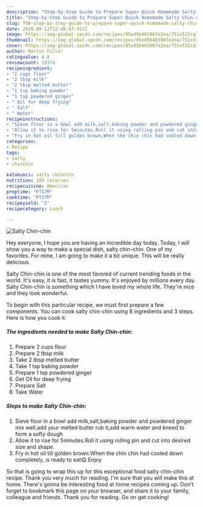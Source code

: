 ```yaml
---
description: "Step-by-Step Guide to Prepare Super Quick Homemade Salty Chin-chin"
title: "Step-by-Step Guide to Prepare Super Quick Homemade Salty Chin-chin"
slug: 750-step-by-step-guide-to-prepare-super-quick-homemade-salty-chin-chin
date: 2020-09-12T12:48:47.912Z
image: https://img-global.cpcdn.com/recipes/05ed56465907e2ea/751x532cq70/salty-chin-chin-recipe-main-photo.jpg
thumbnail: https://img-global.cpcdn.com/recipes/05ed56465907e2ea/751x532cq70/salty-chin-chin-recipe-main-photo.jpg
cover: https://img-global.cpcdn.com/recipes/05ed56465907e2ea/751x532cq70/salty-chin-chin-recipe-main-photo.jpg
author: Martin Fuller
ratingvalue: 4.6
reviewcount: 19374
recipeingredient:
- "2 cups flour"
- "2 tbsp milk"
- "2 tbsp melted butter"
- "1 tsp baking powder"
- "1 tsp powdered ginger"
- " Oil for deep frying"
- " Salt"
- " Water"
recipeinstructions:
- "Sieve flour in a bowl add milk,salt,baking powder and powdered ginger mix well,add your melted butter rub it,add warm water and kneed to form a softy dough"
- "Allow it to rise for 5minutes.Roll it using rolling pin and cut into desired size and shape."
- "Fry in hot oil till golden brown.When the chin chin had cooled down completely, is ready to eat😋 Enjoy"
categories:
- Recipe
tags:
- salty
- chinchin

katakunci: salty chinchin 
nutrition: 183 calories
recipecuisine: American
preptime: "PT17M"
cooktime: "PT37M"
recipeyield: "2"
recipecategory: Lunch

---
```



![Salty Chin-chin](https://img-global.cpcdn.com/recipes/05ed56465907e2ea/751x532cq70/salty-chin-chin-recipe-main-photo.jpg)

Hey everyone, I hope you are having an incredible day today. Today, I will show you a way to make a special dish, salty chin-chin. One of my favorites. For mine, I am going to make it a bit unique. This will be really delicious.

Salty Chin-chin is one of the most favored of current trending foods in the world. It's easy, it is fast, it tastes yummy. It's enjoyed by millions every day. Salty Chin-chin is something which I have loved my whole life. They're nice and they look wonderful.




To begin with this particular recipe, we must first prepare a few components. You can cook salty chin-chin using 8 ingredients and 3 steps. Here is how you cook it.

<!--inarticleads1-->

##### The ingredients needed to make Salty Chin-chin:

1. Prepare 2 cups flour
1. Prepare 2 tbsp milk
1. Take 2 tbsp melted butter
1. Take 1 tsp baking powder
1. Prepare 1 tsp powdered ginger
1. Get  Oil for deep frying
1. Prepare  Salt
1. Take  Water




<!--inarticleads2-->

##### Steps to make Salty Chin-chin:

1. Sieve flour in a bowl add milk,salt,baking powder and powdered ginger mix well,add your melted butter rub it,add warm water and kneed to form a softy dough
1. Allow it to rise for 5minutes.Roll it using rolling pin and cut into desired size and shape.
1. Fry in hot oil till golden brown.When the chin chin had cooled down completely, is ready to eat😋 Enjoy




So that is going to wrap this up for this exceptional food salty chin-chin recipe. Thank you very much for reading. I'm sure that you will make this at home. There's gonna be interesting food at home recipes coming up. Don't forget to bookmark this page on your browser, and share it to your family, colleague and friends. Thank you for reading. Go on get cooking!
